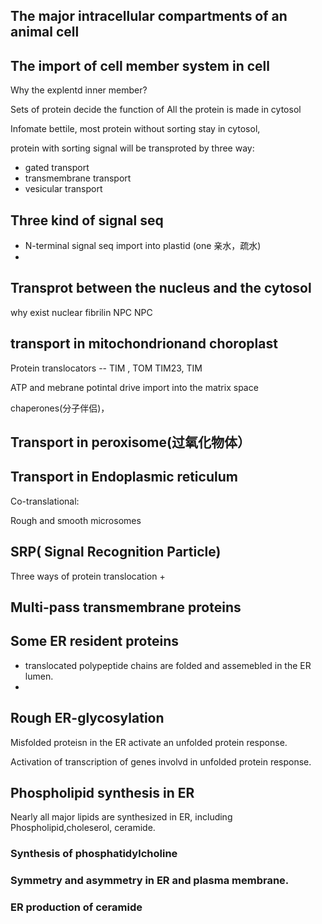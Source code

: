 
## The major intracellular compartments of an animal cell

## The import of cell member system in cell

Why the explentd inner member?

Sets of protein decide the function of
All the protein is made in cytosol

Infomate bettile, most protein without sorting stay in cytosol,

protein with sorting signal will be transproted by three way:
  + gated transport
  + transmembrane transport
  + vesicular transport

## Three kind of signal seq
  + N-terminal signal seq
    import into plastid (one 亲水，疏水)
  +  

## Transprot between the nucleus and the cytosol

why exist nuclear fibrilin NPC
NPC

## transport in mitochondrionand choroplast

Protein translocators --  TIM , TOM
TIM23, TIM

ATP and mebrane potintal drive  import into the matrix space

chaperones(分子伴侣)，

## Transport in peroxisome(过氧化物体）

## Transport in Endoplasmic reticulum

Co-translational:

Rough and smooth microsomes


## SRP( Signal Recognition Particle)
Three ways of protein translocation
+

## Multi-pass transmembrane proteins


## Some ER resident proteins
+ translocated polypeptide chains are folded and assemebled in the ER lumen.
+

## Rough ER-glycosylation

Misfolded proteisn in the ER activate an unfolded protein response.

Activation of transcription of genes involvd in unfolded protein response.

## Phospholipid synthesis in ER
Nearly all major lipids are synthesized in ER, including Phospholipid,choleserol, ceramide.

### Synthesis of phosphatidylcholine
### Symmetry and asymmetry in ER and plasma membrane.
### ER production of ceramide
